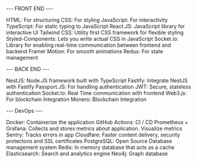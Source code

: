 --- FRONT END ---

HTML: For structuring
CSS: For styling
JavaScript: For interactivity
TypeScript: For static typing to JavaScript
React.JS: JavaScript library for interactive UI
Tailwind CSS: Utility first CSS framework for flexible styling
Styled-Components: Lets you write actual CSS in JavaScript
Socket.io: Library for enabling real-time communication between frontend and backend
Framer Motion: For smooth animations
Redux: For state management

--- BACK END ---

NestJS: Node.JS framework built with TypeScript
Fastify: Integrate NestJS with Fastify
Passport.JS: For handling authentication
JWT: Secure, stateless authentication
Socket.Io: Real Time communication with frontend
Web3.js: For blockchain Integration
Monero: Blockchain Integration

--- DevOps ---

Docker: Containerize the application
GitHub Actions: CI / CD
Prometheus + Grafana: Collects and stores metrics about application. Visualize metrics
Sentry: Tracks errors in app
Cloudfare: Faster content delivery, security protectons and SSL certificates
PostgreSQL: Open Source Database management system
Redis: In memory database that acts as a cache
Elasticsearch: Search and analytics engine
Neo4j: Graph database